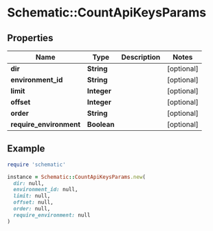 # Schematic::CountApiKeysParams

## Properties

| Name | Type | Description | Notes |
| ---- | ---- | ----------- | ----- |
| **dir** | **String** |  | [optional] |
| **environment_id** | **String** |  | [optional] |
| **limit** | **Integer** |  | [optional] |
| **offset** | **Integer** |  | [optional] |
| **order** | **String** |  | [optional] |
| **require_environment** | **Boolean** |  | [optional] |

## Example

```ruby
require 'schematic'

instance = Schematic::CountApiKeysParams.new(
  dir: null,
  environment_id: null,
  limit: null,
  offset: null,
  order: null,
  require_environment: null
)
```


